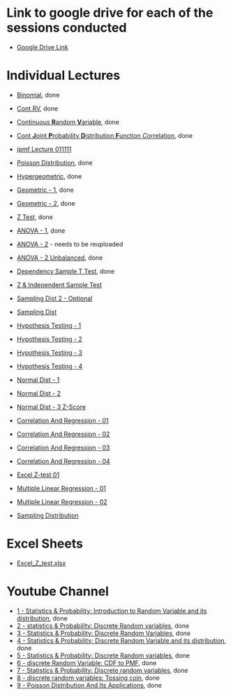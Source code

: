 # Link to google drive for each of the sessions conducted

- [Google Drive Link](https://drive.google.com/folderview?id=16gIp2qRouC8p1JpPUwywU_Ydx6lnVm8W)

# Individual Lectures

- [Binomial](https://drive.google.com/file/d/1RIphlEABhDoJT7Hhodf35QfnK-sr0V7-/view), done
- [Cont RV](https://drive.google.com/file/d/1PuKZkJPwIialtKw_TF0lBfdo-D2586D2/view), done
- [Continuous **R**andom **V**ariable](https://drive.google.com/file/d/131Q7kUgzg6JwivFuln-AJd2ZuU5AKY9z/view), done
- [Cont **J**oint **P**robability **D**istribution **F**unction *Corr*elation](https://drive.google.com/file/d/1Va1LFC3TaPdcZUDAA5yqkPjeV8nHmE8f/view), done
- [jpmf Lecture 011111](https://drive.google.com/file/d/1aNObMYOzmHXNTC9BqmSvqzJodwvOhgwC/view?usp=sharing)
- [Poisson Distribution](https://drive.google.com/file/d/15bOMcogx1NEZESsvD3YccCEtCPGDVpP_/view), done
- [Hypergeometric](https://drive.google.com/file/d/15ElMRicFe3Y-bTtYZYFG_LrOOZh755hX/view), done
- [Geometric - 1](https://drive.google.com/file/d/15Im6z-t5IuG-puFWznwjt3tjhq2cYvto/view), done
- [Geometric - 2](https://drive.google.com/file/d/15Mh1GnS99vtsQn4RCXG8fwxfygZu0wr-/view), done
- [Z Test](https://drive.google.com/file/d/1JG1m4r9WJxx6oMBF7p8Gms5VDvZAtYQB/view), done
- [ANOVA - 1](https://drive.google.com/file/d/1DdJCxRmAW5xWDEdns8Daegvw3NqAGxg5/view), done
- [ANOVA - 2](https://drive.google.com/open?id=1uAZZ5E9V13PqbQ1SEs4d_1bJNYazoBr6) - needs to be reuploaded
- [ANOVA - 2 Unbalanced](https://drive.google.com/open?id=1_rXR2dRNzbykMS8QaPgI0Feym-cVBVYa), done
- [Dependency Sample T Test](https://drive.google.com/open?id=1eNzg0VCJA2TsYotFYwp-75_BC2MP7GZN), done
- [Z & Independent Sample Test](https://drive.google.com/open?id=1wvOLAgoHGGsgYeRTVto5TxR7Zs_of1ii)
- [Sampling Dist 2 - Optional](https://drive.google.com/open?id=1CKfqINt1WuxAWWfzrkjNIJ0ZMoU8nP9C)
- [Sampling Dist](https://drive.google.com/open?id=1JG1m4r9WJxx6oMBF7p8Gms5VDvZAtYQB)
- [Hypothesis Testing - 1](https://drive.google.com/open?id=1FtDfNxNLuj8D-_dCATVLemV0JK2FaAQm)
- [Hypothesis Testing - 2](https://drive.google.com/open?id=1BIvhMAHvBNqXVTM1-PwvUNrrvzxUQbsq)
- [Hypothesis Testing - 3](https://drive.google.com/open?id=13YtSWz11mA1w4RS3qu05fdrk6-wnhoEx)
- [Hypothesis Testing - 4](https://drive.google.com/open?id=1iCf49YQHGVGxD1GKbuccZ9jiDvsJvWyd)
- [Normal Dist - 1 ](https://drive.google.com/open?id=16rXM7Y7Key-qqWgXxy5kw28IxqmTJELK)
- [Normal Dist - 2 ](https://drive.google.com/open?id=16sZg6gb-M9_y2jRudIzajPHHXy6sBGV3)
- [Normal Dist - 3 Z-Score ](https://drive.google.com/open?id=16u7tSZsQhBJT-1z8xvCtOv4N2qAWUye3)
- [Correlation And Regression - 01](https://drive.google.com/file/d/1AC7IvOPCsn4kb6zAHlbz6wZjDfTupXoo/view?usp=sharing)
- [Correlation And Regression - 02](https://drive.google.com/file/d/14e-TLBY8oIBz8BlORi0wxXnLK9rn3THL/view?usp=sharing)
- [Correlation And Regression - 03](https://drive.google.com/file/d/1lEaShGpaSNOutD5DfTrKcUFyPrkt_f3U/view?usp=sharing)
- [Correlation And Regression - 04](https://drive.google.com/file/d/1bMuLX4ZlJ2npKu8sJqFJV7WaXE5CZ9ae/view?usp=sharing)
- [Excel Z-test 01](https://drive.google.com/file/d/1Ac1svzip8vkiDvO3jHC1UytBjKeRZz8q/view?usp=sharing)
- [Multiple Linear Regression - 01](https://drive.google.com/file/d/1NYZ0xKTkMF15BZaDio_m0z9-x2_CpcuU/view?usp=sharing)
- [Multiple Linear Regression - 02](https://drive.google.com/file/d/1qXNHtGss6tTIg44-Cs9XXH0AysYTDiaN/view?usp=sharing)

- [Sampling Distribution](https://drive.google.com/file/d/1CKfqINt1WuxAWWfzrkjNIJ0ZMoU8nP9C/view)

# Excel Sheets

- [Excel_Z_test.xlsx](https://drive.google.com/file/d/1ciN9SOVv_RPO6iSLx28hflvFEJRdnYiF/view?usp=sharing)

# Youtube Channel

- [ 1 - Statistics & Probability: Introduction to Random Variable and its distribution](https://www.youtube.com/watch?v=FmIirC7RLF4&t=404s), done
- [ 2 - statistics & Probability: Discrete Random variables](https://www.youtube.com/watch?v=kuXkwtC36L4), done
- [ 3 - Statistics & Probability: Discrete Random Variables](https://www.youtube.com/watch?v=vpf7ZB6fi-E), done
- [ 4 - Statistics & Probability: Discrete Random Variable and its distribution](https://www.youtube.com/watch?v=90OQTLVypf8), done
- [ 5 - Statistics & Probability: Discrete Random variables](https://www.youtube.com/watch?v=ZKSgWGCePqw), done
- [ 6 - discrete Random Variable: CDF to PMF](https://www.youtube.com/watch?v=_UaL21E3E9g), done
- [ 7 - Statistics & Probability: Discrete random variables](https://www.youtube.com/watch?v=cTPdduvSEh4), done
- [ 8 - discrete random variables: Tossing coin](https://www.youtube.com/watch?v=nkoEImJMvUI), done
- [ 9 - Poisson Distribution And Its Applications](https://www.youtube.com/watch?v=OpuaDXUWhg0), done